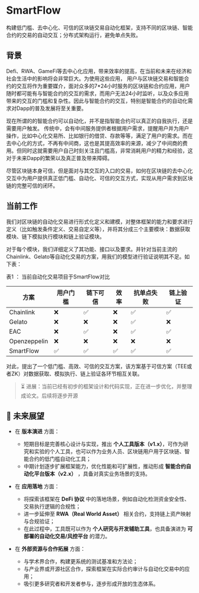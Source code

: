 # SmartFlow
构建低门槛、去中心化、可信的区块链交易自动化框架，支持不同的区块链、智能合约的交易的自动交互；分布式架构运行，避免单点失败。

## 背景

Defi、RWA、GameFi等去中心化应用，带来效率的提高，在当前和未来在经济和社会生活中的影响将会非常巨大。为使用这些应用，
用户与区块链交易和智能合约的交互将作为重要媒介，面对众多的7*24小时服务的区块链和合约应用，用户随时都可能有与智能合约的交互的需求，而用户无法24小时监听，以及众多应用带来的交互的门槛和复杂性。因此与智能合约的交互，特别是智能合约的自动化需求对Dapp的普及发展将至关重要。

现在所谓的的智能合约可以自动化，并不是指智能合约可以真正的自我执行，还是需要用户触发。
传统中，会有中间服务提供者根据用户需求，提醒用户并为用户操作，比如中心化交易所、比如银行的借贷、存款等等，满足了用户的需求。而在去中心化的方式，不再有中间商，这也是其提高效率的来源，减少了中间商的费用。但同时这就需要用户自己时刻关注且门槛高，非常消耗用户的精力和经验，这对于未来Dapp的繁荣以及真正普及带来障碍。

尽管区块链本身可信，但是面对与其交互的入口的交易，如何在区块链的去中心化交互中为用户提供真正低门槛、自动化、可信的交互方式，实现从用户需求到区块链的完整可信的闭环。

## 当前工作

我们对区块链的自动化交易进行形式化定义和建模，对整体框架的能力和要求进行定义（比如触发条件定义、交易自定义等），并将其分成三个主要模块：数据获取模块、链下模拟执行模块和链上验证模块。

对于每个模块，我们详细定义了其功能、接口以及要求。并针对当前主流的Chainlink、Gelato等自动化交易的方案，用我们的模型进行验证说明其不足。如下表：

表1 ： 当前自动化交易项目于SmartFlow对比

| 方案       | 用户门槛 | 链下可信 | 效率   | 抗单点失败 | 链上验证 |
|------------|----------|----------|--------|------------|----------|
| Chainlink  | ❌       | ✅       | ❌     | ✅         | ✅       |
| Gelato     | ❌       | ❌       | ❌     | ✅         | ❌       |
| EAC        | ❌       | ✅       | ❌     | ✅         | ✅       |
| Openzeppelin | ❌    | ❌       | ❌     | ❌         | ❌       |
| SmartFlow  | ✅       | ✅       | ✅     | ✅         | ✅       |


对此，提出了一个低门槛、高效、可信的交互方案，该方案基于可信方案（TEE或者ZK）对数据获取、模拟执行、链上验证各环节相互关联。

> ⏳ 进展：当前已经有初步的框架设计和代码实现，正在进一步优化，并整理成论文。后续将逐步开源

## 🌟 未来展望

- 在 **版本演进** 方面：  
  - 短期目标是完善核心设计与实现，推出 **个人工具版本（v1.x）**，可作为研究和实验的个人工具，也可以作为业务人员、区块链用户用于区块链、智能合约的低门槛自动化工具；  
  - 中期计划逐步扩展框架能力，优化性能和可扩展性，推动形成 **智能合约自动化平台版本（v2.x）** ，具备对真实业务场景的支持。  

- 在 **应用落地** 方面：  
  - 将探索该框架在 **DeFi 协议** 中的落地场景，例如自动化检测资金安全性、交易执行逻辑的合规性；  
  - 进一步延伸至 **RWA（Real World Asset）** 相关合约，支持链上资产映射与合规验证；  
  - 在此过程中，工具既可以作为 **个人研究与开发辅助工具**，也具备演进为 **可部署的自动化交易/风控平台** 的潜力。  

- 在 **外部资源与合作拓展** 方面：  
  - 与学术界合作，构建更系统的测试基准和方法论；  
  - 与产业界或开源社区合作，探索框架在实际合约审计与自动化交易中的应用；  
  - 吸引更多研究者和开发者参与，逐步形成开放的生态体系。
